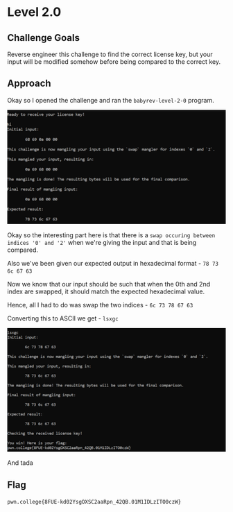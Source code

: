 # Level 2.0

## Challenge Goals

Reverse engineer this challenge to find the correct license key, but your input will be modified somehow before being compared to the correct key.

## Approach

Okay so I opened the challenge and ran the `babyrev-level-2-0` program.

![alt text](./ReverseEngineering/Images/Level2.0(1).png)

Okay so the interesting part here is that there is a `swap occuring between indices '0' and '2'` when we're giving the input and that is being compared.

Also we've been given our expected output in hexadecimal format - `78 73 6c 67 63`

Now we know that our input should be such that when the 0th and 2nd index are swapped, it should match the expected hexadecimal value.

Hence, all I had to do was swap the two indices - `6c 73 78 67 63`

Converting this to ASCII we get - `lsxgc`

![alt text](./ReverseEngineering/Images/Level2.0(2).png)

And tada

## Flag

`pwn.college{8FUE-kd02YsgOXSC2aaRpn_42QB.01M1IDLzITO0czW}`